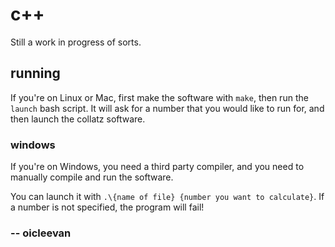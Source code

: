 # c++

Still a work in progress of sorts.

## running

If you're on Linux or Mac, first make the software with `make`, then run the `launch` bash script. It will ask for a number that you would like to run for, and then launch the collatz software.  

### windows

If you're on Windows, you need a third party compiler, and you need to manually compile and run the software.

You can launch it with `.\{name of file} {number you want to calculate}`. If a number is not specified, the program will fail!

### -- oicleevan
